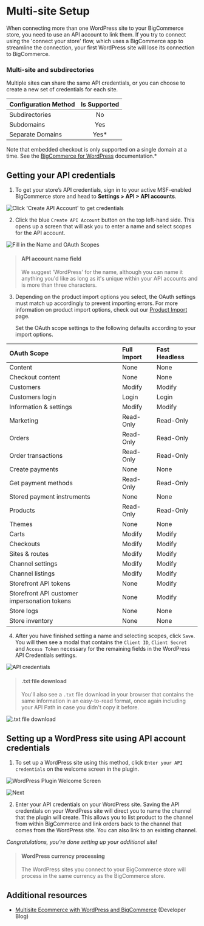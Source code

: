 # Multi-site Setup

When connecting more than one WordPress site to your BigCommerce store, you need to use an API account to link them. If you try to connect using the 'connect your store' flow, which uses a BigCommerce app to streamline the connection, your first WordPress site will lose its connection to BigCommerce.

### Multi-site and subdirectories
Multiple sites can share the same API credentials, or you can choose to create a new set of credentials for each site.

| Configuration Method | Is Supported |
|:----------------------|:-----------:|
| Subdirectories           | No               |
| Subdomains               | Yes              |
| Separate Domains         | Yes*             |
  
Note that embedded checkout is only supported on a single domain at a time. See the [BigCommerce for WordPress](https://support.bigcommerce.com/s/article/BigCommerce-for-WordPress-Checkout?language=en_US#subdomain-setup) documentation.*

## Getting your API credentials

1. To get your store’s API credentials, sign in to your active MSF-enabled BigCommerce store and head to **Settings > API > API accounts**.

![Click 'Create API Account' to get credentials](//s3.amazonaws.com/user-content.stoplight.io/6116/1544044020003 "Click 'Create API Account' to get credentials")

2. Click the blue `Create API Account` button on the top left-hand side. This opens up a screen that will ask you to enter a name and select scopes for the API account.

![Fill in the Name and OAuth Scopes](//s3.amazonaws.com/user-content.stoplight.io/6116/1544044197137 "Fill in the Name and OAuth Scopes")

<!-- theme: info -->
> #### API account name field
> We suggest 'WordPress' for the name, although you can name it anything you'd like as long as it's unique within your API accounts and is more than three characters.

3. Depending on the product import options you select, the OAuth settings must match up accordingly to prevent importing errors. For more information on product import options, check out our [Product Import](/docs/bigcommerce-for-wordpress/setup/product-import.md) page.

    Set the OAuth scope settings to the following defaults according to your import options.

| OAuth Scope       | Full Import           | Fast Headless     |
|:------------------|:----------------------|:------------------|
| Content           | None                  | None              |
| Checkout content  | None                  | None              |
| Customers         | Modify                | Modify            |
| Customers login   | Login                 | Login             |
| Information & settings | Modify           | Modify            |
| Marketing         | Read-Only             | Read-Only         |
| Orders            | Read-Only             | Read-Only         |
| Order transactions| Read-Only             | Read-Only         |
| Create payments   | None                  | None              |
| Get payment methods | Read-Only           | Read-Only         |
| Stored payment instruments| None          | None              |
| Products          | Read-Only             | Read-Only         |
| Themes            | None                  | None              |
| Carts             | Modify                | Modify            |
| Checkouts         | Modify                | Modify            |
| Sites & routes    | Modify                | Modify            |
| Channel settings  | Modify                | Modify            |
| Channel listings  | Modify                | Modify            |
| Storefront API tokens | None              | Modify    |
| Storefront API customer impersonation tokens | None     | Modify  |
| Store logs        | None                  | None              |
| Store inventory   | None                  | None              |

4. After you have finished setting a name and selecting scopes, click `Save`. You will then see a modal that contains the `Client ID`, `Client Secret` and `Access Token` necessary for the remaining fields in the WordPress API Credentials settings.

![API credentials](//s3.amazonaws.com/user-content.stoplight.io/6116/1544044553372 "API Credentials")

<!-- theme: info -->
> #### .txt file download
> You'll also see a `.txt` file download in your browser that contains the same information in an easy-to-read format, once again including your API Path in case you didn't copy it before.

![.txt file download](//s3.amazonaws.com/user-content.stoplight.io/6116/1544044589538 ".txt file download")

## Setting up a WordPress site using API account credentials

1. To set up a WordPress site using this method, click `Enter your API credentials` on the welcome screen in the plugin.

![WordPress Plugin Welcome Screen](//s3.amazonaws.com/user-content.stoplight.io/6116/1544043727239 "WordPress Plugin Welcome Screen")

![Next](//s3.amazonaws.com/user-content.stoplight.io/6116/1544043952871)

2. Enter your API credentials on your WordPress site. Saving the API credentials on your WordPress site will direct you to name the channel that the plugin will create. This allows you to list product to the channel from within BigCommerce and link orders back to the channel that comes from the WordPress site. You can also link to an existing channel.

_Congratulations, you're done setting up your additional site!_

<!-- theme: info -->
> #### WordPress currency processing
> The WordPress sites you connect to your BigCommerce store will process in the same currency as the BigCommerce store.

## Additional resources

* [Multisite Ecommerce with WordPress and BigCommerce](https://medium.com/bigcommerce-developer-blog/multi-site-ecommerce-with-wordpress-and-bigcommerce-40dee194f8a) (Developer Blog)
